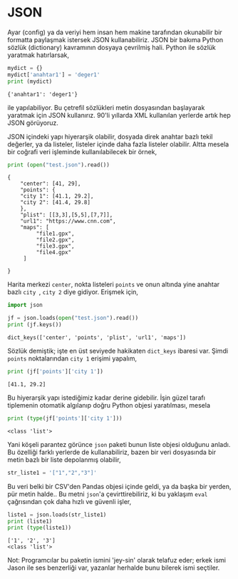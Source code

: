 # JSON

Ayar (config) ya da veriyi hem insan hem makine tarafından okunabilir
bir formatta paylaşmak istersek JSON kullanabiliriz. JSON bir bakıma
Python sözlük (dictionary) kavramının dosyaya çevrilmiş hali. Python ile
sözlük yaratmak hatırlarsak,

```python
mydict = {}
mydict['anahtar1'] = 'deger1'
print (mydict)
```

```text
{'anahtar1': 'deger1'}
```

ile yapılabiliyor. Bu çetrefil sözlükleri metin dosyasından başlayarak
yaratmak için JSON kullanırız. 90'li yıllarda XML kullanılan yerlerde
artık hep JSON görüyoruz.

JSON içindeki yapı hiyerarşik olabilir, dosyada direk anahtar bazlı
tekil değerler, ya da listeler, listeler içinde daha fazla listeler
olabilir. Altta mesela bir coğrafi veri işleminde kullanılabilecek bir
örnek,


```python
print (open("test.json").read())
```

```text
{
    "center": [41, 29],
    "points": {
	"city 1": [41.1, 29.2],
	"city 2": [41.4, 29.8]
    },
    "plist": [[3,3],[5,5],[7,7]],
    "url1": "https://www.cnn.com",
    "maps": [
	     "file1.gpx",
	     "file2.gpx",
	     "file3.gpx",
	     "file4.gpx"
     ]
	
}

```

Harita merkezi `center`, nokta listeleri `points` ve onun altında yine anahtar
bazlı `city `, `city 2` diye gidiyor. Erişmek için,

```python
import json

jf = json.loads(open("test.json").read())
print (jf.keys())
```

```text
dict_keys(['center', 'points', 'plist', 'url1', 'maps'])
```

Sözlük demiştik; işte en üst seviyede hakikaten `dict_keys` ibaresi
var. Şimdi `points` noktalarından `city 1` erişimi yapalım,


```python
print (jf['points']['city 1'])
```

```text
[41.1, 29.2]
```

Bu hiyerarşik yapı istediğimiz kadar derine gidebilir. İşin güzel tarafı
tiplemenin otomatik algılanıp doğru Python objesi yaratılması, mesela 

```python
print (type(jf['points']['city 1']))
```

```text
<class 'list'>
```

Yani köşeli parantez görünce `json` paketi bunun liste objesi olduğunu
anladı. Bu özelliği farklı yerlerde de kullanabiliriz, bazen bir veri
dosyasında bir metin bazlı bir liste depolanmış olabilir,

```python
str_liste1 = '["1","2","3"]'
```

Bu veri belki bir CSV'den Pandas objesi içinde geldi, ya da başka bir
yerden, pür metin halde.. Bu metni `json`'a çevirttirebiliriz, ki bu
yaklaşım `eval` çağrısından çok daha hızlı ve güvenli işler,

```python
liste1 = json.loads(str_liste1)
print (liste1)
print (type(liste1))
```

```text
['1', '2', '3']
<class 'list'>
```

Not: Programcılar bu paketin ismini 'jey-sin' olarak telafuz eder;
erkek ismi Jason ile ses benzerliği var, yazanlar herhalde bunu bilerek
ismi seçtiler.

